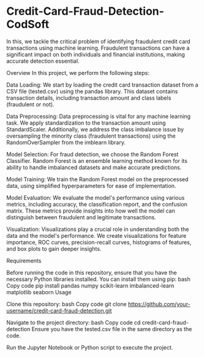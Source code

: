 # Credit-Card-Fraud-Detection-CodSoft
 In this, we tackle the critical problem of identifying fraudulent credit card transactions using machine learning. Fraudulent transactions can have a significant impact on both individuals and financial institutions, making accurate detection essential.

Overview
In this project, we perform the following steps:

Data Loading: We start by loading the credit card transaction dataset from a CSV file (tested.csv) using the pandas library. This dataset contains transaction details, including transaction amount and class labels (fraudulent or not).

Data Preprocessing: Data preprocessing is vital for any machine learning task. We apply standardization to the transaction amount using StandardScaler. Additionally, we address the class imbalance issue by oversampling the minority class (fraudulent transactions) using the RandomOverSampler from the imblearn library.

Model Selection: For fraud detection, we choose the Random Forest Classifier. Random Forest is an ensemble learning method known for its ability to handle imbalanced datasets and make accurate predictions.

Model Training: We train the Random Forest model on the preprocessed data, using simplified hyperparameters for ease of implementation.

Model Evaluation: We evaluate the model's performance using various metrics, including accuracy, the classification report, and the confusion matrix. These metrics provide insights into how well the model can distinguish between fraudulent and legitimate transactions.

Visualization: Visualizations play a crucial role in understanding both the data and the model's performance. We create visualizations for feature importance, ROC curves, precision-recall curves, histograms of features, and box plots to gain deeper insights.

Requirements

Before running the code in this repository, ensure that you have the necessary Python libraries installed. You can install them using pip:
bash
Copy code
pip install pandas numpy scikit-learn imbalanced-learn matplotlib seaborn
Usage

Clone this repository:
bash
Copy code
git clone https://github.com/your-username/credit-card-fraud-detection.git

Navigate to the project directory:
bash
Copy code
cd credit-card-fraud-detection
Ensure you have the tested.csv file in the same directory as the code.

Run the Jupyter Notebook or Python script to execute the project.
